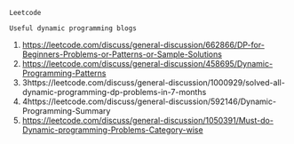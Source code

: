     Leetcode

    Useful dynamic programming blogs
1) https://leetcode.com/discuss/general-discussion/662866/DP-for-Beginners-Problems-or-Patterns-or-Sample-Solutions
2) https://leetcode.com/discuss/general-discussion/458695/Dynamic-Programming-Patterns
3) 3https://leetcode.com/discuss/general-discussion/1000929/solved-all-dynamic-programming-dp-problems-in-7-months
4) 4https://leetcode.com/discuss/general-discussion/592146/Dynamic-Programming-Summary
5) https://leetcode.com/discuss/general-discussion/1050391/Must-do-Dynamic-programming-Problems-Category-wise
